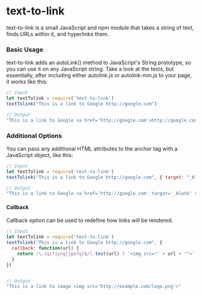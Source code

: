 # text-to-link

text-to-link is a small JavaScript and npm module that takes a string of text, finds URLs within it, and hyperlinks them.

### Basic Usage

text-to-link adds an autoLink() method to JavaScript's String prototype,
so you can use it on any JavaScript string. Take a look at the tests,
but essentially, after including either autolink.js or autolink-min.js
to your page, it works like this:

```javascript
// Input
let textTolink = require('text-to-link')
textTolink("This is a link to Google http://google.com")

// Output
"This is a link to Google <a href='http://google.com'>http://google.com</a>"
```

### Additional Options

You can pass any additional HTML attributes to the anchor tag with a JavaScript object, like this:

```javascript
// Input
let textTolink = require('text-to-link')
textTolink("This is a link to Google http://google.com", { target: "_blank", rel: "nofollow", id: "1" })

// Output
"This is a link to Google <a href='http://google.com' target='_blank' rel='nofollow' id='1'>http://google.com</a>"
```

#### Callback

Callback option can be used to redefine how links will be rendered.

```javascript
// Input
let textTolink = require('text-to-link')
textTolink("This is a link to Google http://google.com", {
  callback: function(url) {
    return /\.(gif|png|jpe?g)$/i.test(url) ? '<img src="' + url + '">' : null;
  }
})


// Output
"This is a link to image <img src='http://example.com/logo.png'>"
```

